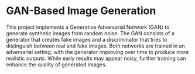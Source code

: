 

# GAN-Based Image Generation

This project implements a Generative Adversarial Network (GAN) to generate synthetic images from random noise. The GAN consists of a generator that creates fake images and a discriminator that tries to distinguish between real and fake images. Both networks are trained in an adversarial setting, with the generator improving over time to produce more realistic outputs. While early results may appear noisy, further training can enhance the quality of generated images.

